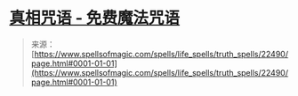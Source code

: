 <!--yml

category: 未分类

date: 2024-06-12 19:06:50

-->

# [真相咒语 - 免费魔法咒语](https://www.spellsofmagic.com/spells/life_spells/truth_spells/22490/page.html#0001-01-01) 

> 来源：[https://www.spellsofmagic.com/spells/life_spells/truth_spells/22490/page.html#0001-01-01](https://www.spellsofmagic.com/spells/life_spells/truth_spells/22490/page.html#0001-01-01)
